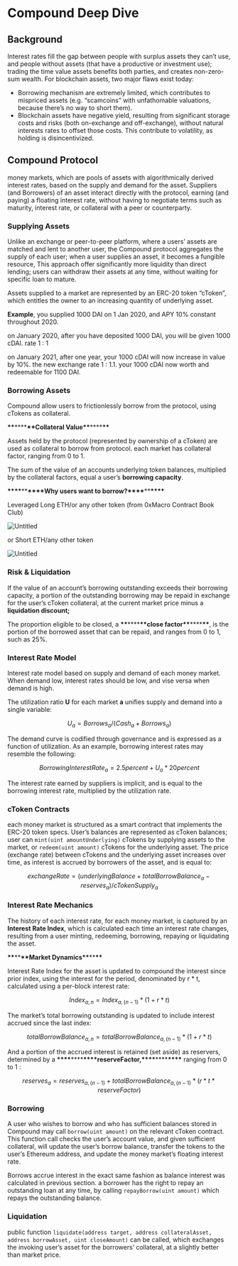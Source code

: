 # Compound Deep Dive

## Background

Interest rates fill the gap between people with surplus assets they can’t use, and people without assets (that have a productive or investment use); trading the time value assets benefits both parties, and creates non-zero-sum wealth. For blockchain assets, two major flaws exist today:

- Borrowing mechanism are extremely limited, which contributes to mispriced assets (e.g. “scamcoins” with unfathomable valuations, because there’s no way to short them).
- Blockchain assets have negative yield, resulting from significant storage costs and risks (both on-exchange and off-exchange), without natural interests rates to offset those costs. This contribute to volatility, as holding is disincentivized.

## Compound Protocol

money markets, which are pools of assets with algorithmically derived interest rates, based on the supply and demand for the asset. Suppliers (and Borrowers) of an asset interact directly with the protocol, earning (and paying) a floating interest rate, without having to negotiate terms such as maturity, interest rate, or collateral with a peer or counterparty.

### Supplying Assets

Unlike an exchange or peer-to-peer platform, where a users’ assets are matched and lent to another user, the Compound protocol aggregates the supply of each user; when a user supplies an asset, it becomes a fungible resource, This approach offer significantly more liquidity than direct lending; users can withdraw their assets at any time, without waiting for specific loan to mature.

Assets supplied to a market are represented by an ERC-20 token “cToken”, which entitles the owner to an increasing quantity of underlying asset.

**Example**, you supplied 1000 DAI on 1 Jan 2020, and APY 10% constant throughout 2020.

on January 2020, after you have deposited 1000 DAI, you will be given 1000 cDAI. rate 1 : 1

on January 2021, after one year, your 1000 cDAI will now increase in value by 10%. the new exchange rate 1 : 1.1. your 1000 cDAI now worth and redeemable for 1100 DAI.

### Borrowing Assets

Compound allow users to frictionlessly borrow from the protocol, using cTokens as collateral.

******\*\*******\*\*\*\*******\*\*******Collateral Value******\*\*******\*\*\*\*******\*\*******

Assets held by the protocol (represented by ownership of a cToken) are used as collateral to borrow from protocol. each market has collateral factor, ranging from 0 to 1.

The sum of the value of an accounts underlying token balances, multiplied by the collateral factors, equal a user’s **borrowing capacity**.

****\*\*\*\*****\*\*****\*\*\*\*****Why users want to borrow?****\*\*\*\*****\*\*****\*\*\*\*****

Leveraged Long ETH/or any other token (from 0xMacro Contract Book Club)

![Untitled](https://s3-us-west-2.amazonaws.com/secure.notion-static.com/1bc17faf-1210-48b0-9523-8e3653f390b8/Untitled.png)

or Short ETH/any other token

![Untitled](https://s3-us-west-2.amazonaws.com/secure.notion-static.com/95fc9ca9-eb3a-4c62-a8db-978fe070729d/Untitled.png)

### Risk & Liquidation

If the value of an account’s borrowing outstanding exceeds their borrowing capacity, a portion of the outstanding borrowing may be repaid in exchange for the user’s cToken collateral, at the current market price minus a **liquidation discount;**

The proportion eligible to be closed, a ****\*\*****\*\*\*\*****\*\*****close factor****\*\*****\*\*\*\*****\*\*****, is the portion of the borrowed asset that can be repaid, and ranges from 0 to 1, such as 25%.

### Interest Rate Model

Interest rate model based on supply and demand of each money market. When demand low, interest rates should be low, and vise versa when demand is high.

The utilization ratio **U** for each market **a** unifies supply and demand into a single variable:

$$
U_a = Borrows_a/(Cash_a + Borrows_a)
$$

The demand curve is codified through governance and is expressed as a function of utilization. As an example, borrowing interest rates may resemble the following:

$$
Borrowing Interest Rate _a = 2.5   percent + U_a * 20 percent
$$

The interest rate earned by suppliers is implicit, and is equal to the borrowing interest rate, multiplied by the utilization rate.

### cToken Contracts

each money market is structured as a smart contract that implements the ERC-20 token specs. User’s balances are represented as cToken balances; user can `mint(uint amountUnderlying)` cTokens by supplying assets to the market, or `redeem(uint amount)` cTokens for the underlying asset. The price (exchange rate) between cTokens and the underlying asset increases over time, as interest is accrued by borrowers of the asset, and is equal to:

$$
exchangeRate = (underlyingBalance + totalBorrowBalance_a - reserves_a) / cTokenSupply_a
$$

### Interest Rate Mechanics

The history of each interest rate, for each money market, is captured by an **Interest Rate Index**, which is calculated each time an interest rate changes, resulting from a user minting, redeeming, borrowing, repaying or liquidating the asset.

******\*\*******\*\*******\*\*******Market Dynamics******\*\*******\*\*******\*\*******

Interest Rate Index for the asset is updated to compound the interest since prior index, using the interest for the period, denominated by r \* t, calculated using a per-block interest rate:

$$
Index_{a,n} = Index_{a, (n-1)} * (1+r*t)
$$

The market’s total borrowing outstanding is updated to include interest accrued since the last index:

$$
totalBorrowBalance_{a,n} = totalBorrowBalance_{a,(n-1)} * (1+r*t)
$$

And a portion of the accrued interest is retained (set aside) as reservers, determined by a ****\*\*\*\*****\*\*\*\*****\*\*\*\*****reserveFactor,****\*\*\*\*****\*\*\*\*****\*\*\*\***** ranging from 0 to 1 :

$$
reserves_a = reserves_{a,(n-1)} + totalBorrowBalance_{a,(n-1)} * (r*t*reserveFactor)
$$

### Borrowing

A user who wishes to borrow and who has sufficient balances stored in Compound may call `borrow(uint amount)` on the relevant cToken contract. This function call checks the user’s account value, and given sufficient collateral, will update the user’s borrow balance, transfer the tokens to the user’s Ethereum address, and update the money market’s floating interest rate.

Borrows accrue interest in the exact same fashion as balance interest was calculated in previous section. a borrower has the right to repay an outstanding loan at any time, by calling `repayBorrow(uint amount)` which repays the outstanding balance.

### Liquidation

public function `liquidate(address target, address collateralAsset, address borrowAsset, uint closeAmount)` can be called, which exchanges the invoking user’s asset for the borrowers’ collateral, at a slightly better than market price.
